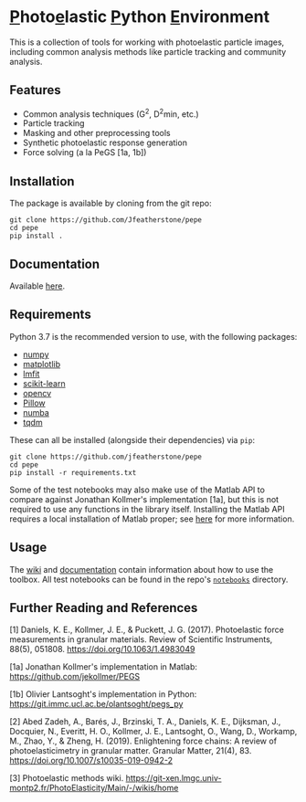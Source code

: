 # <ins>P</ins>hoto<ins>e</ins>lastic <ins>P</ins>ython <ins>E</ins>nvironment

This is a collection of tools for working with photoelastic particle images, including common analysis methods like particle tracking and community analysis.

## Features

- Common analysis techniques (G<sup>2</sup>, D<sup>2</sup>min, etc.)
- Particle tracking
- Masking and other preprocessing tools
- Synthetic photoelastic response generation
- Force solving (a la PeGS [1a, 1b])

## Installation

The package is available by cloning from the git repo:

```
git clone https://github.com/Jfeatherstone/pepe
cd pepe
pip install .
```

## Documentation

Available [here](http://jfeatherstone.github.io/pepe/pepe).

## Requirements

Python 3.7 is the recommended version to use, with the following packages:

- [numpy](https://numpy.org/)
- [matplotlib](https://matplotlib.org/)
- [lmfit](https://lmfit.github.io/lmfit-py/index.html)
- [scikit-learn](https://scikit-learn.org/stable/)
- [opencv](https://opencv.org/)
- [Pillow](https://pillow.readthedocs.io/en/stable/)
- [numba](https://numba.pydata.org/)
- [tqdm](https://github.com/tqdm/tqdm)

These can all be installed (alongside their dependencies) via `pip`:
```
git clone https://github.com/jfeatherstone/pepe
cd pepe
pip install -r requirements.txt
```

Some of the test notebooks may also make use of the Matlab API to compare against Jonathan Kollmer's implementation [1a], but this is not required to use any functions in the library itself. Installing the Matlab API requires a local installation of Matlab proper; see [here](https://www.mathworks.com/help/matlab/matlab_external/install-the-matlab-engine-for-python.html) for more information.

## Usage

The [wiki](https://github.com/Jfeatherstone/pepe/wiki) and [documentation](http://jfeatherstone.github.io/pepe/pepe) contain information about how to use the toolbox. All test notebooks can be
found in the repo's [`notebooks`](https://github.com/Jfeatherstone/pepe/tree/master/tests) directory.

## Further Reading and References

[1] Daniels, K. E., Kollmer, J. E., & Puckett, J. G. (2017). Photoelastic force measurements in granular materials. Review of Scientific Instruments, 88(5), 051808. https://doi.org/10.1063/1.4983049

[1a] Jonathan Kollmer's implementation in Matlab: https://github.com/jekollmer/PEGS

[1b] Olivier Lantsoght's implementation in Python: https://git.immc.ucl.ac.be/olantsoght/pegs_py

[2] Abed Zadeh, A., Barés, J., Brzinski, T. A., Daniels, K. E., Dijksman, J., Docquier, N., Everitt, H. O., Kollmer, J. E., Lantsoght, O., Wang, D., Workamp, M., Zhao, Y., & Zheng, H. (2019). Enlightening force chains: A review of photoelasticimetry in granular matter. Granular Matter, 21(4), 83. https://doi.org/10.1007/s10035-019-0942-2

[3] Photoelastic methods wiki. https://git-xen.lmgc.univ-montp2.fr/PhotoElasticity/Main/-/wikis/home
